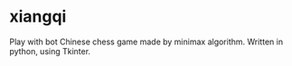 # xiangqi


Play with bot Chinese chess game made by minimax algorithm.
Written in python, using Tkinter.
